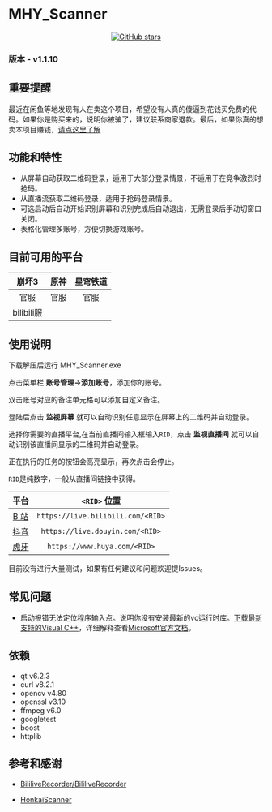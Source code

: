 # MHY_Scanner

<div align="center">

[![GitHub stars](https://img.shields.io/github/stars/Theresa-0328/MHY_Scanner?color=blue&style=for-the-badge)](https://github.com/Theresa-0328/MHY_Scanner/stargazers)
</div>

### **版本 - v1.1.10**

## 重要提醒
最近在闲鱼等地发现有人在卖这个项目，希望没有人真的傻逼到花钱买免费的代码。如果你是购买来的，说明你被骗了，建议联系商家退款。最后，如果你真的想卖本项目赚钱，<a href="https://www.baidu.com/s?wd=%E5%AD%A4%E5%84%BF%E6%80%8E%E4%B9%88%E5%8A%9E%E6%88%B7%E5%8F%A3%E6%9C%AC">请点这里了解</a> 

## 功能和特性
- 从屏幕自动获取二维码登录，适用于大部分登录情景，不适用于在竞争激烈时抢码。
- 从直播流获取二维码登录，适用于抢码登录情景。
- 可选启动后自动开始识别屏幕和识别完成后自动退出，无需登录后手动切窗口关闭。
- 表格化管理多账号，方便切换游戏账号。

## 目前可用的平台
|   崩坏3    | 原神  | 星穹铁道 |
| :--------: | :---: | :------: |
|    官服    | 官服  |   官服   |
| bilibili服 |       |          |

## 使用说明
下载解压后运行 MHY_Scanner.exe

点击菜单栏 **账号管理->添加账号**，添加你的账号。

双击账号对应的备注单元格可以添加自定义备注。

登陆后点击 **监视屏幕** 就可以自动识别任意显示在屏幕上的二维码并自动登录。

选择你需要的直播平台,在当前直播间输入框输入`RID`，点击 **监视直播间** 就可以自动识别该直播间显示的二维码并自动登录。

正在执行的任务的按钮会高亮显示，再次点击会停止。

`RID`是纯数字，一般从直播间链接中获得。

|                平台                |           `<RID>` 位置            |
| :--------------------------------: | :-------------------------------: |
| [B 站](https://live.bilibili.com/) | `https://live.bilibili.com/<RID>` |
|  [抖音](https://live.douyin.com/)  |  `https://live.douyin.com/<RID>`  |
|     [虎牙](https://huya.com/)      |   `https://www.huya.com/<RID>`    |

目前没有进行大量测试，如果有任何建议和问题欢迎提Issues。

## 常见问题
- 启动报错无法定位程序输入点。说明你没有安装最新的vc运行时库。[下载最新支持的Visual C++](https://aka.ms/vs/17/release/vc_redist.x64.exe)，详细解释查看[Microsoft官方文档](https://learn.microsoft.com/zh-cn/cpp/windows/latest-supported-vc-redist?view=msvc-170)。

## 依赖
- qt v6.2.3
- curl v8.2.1
- opencv v4.80
- openssl v3.10
- ffmpeg v6.0
- googletest
- boost
- httplib

## 参考和感谢
- [BililiveRecorder/BililiveRecorder](https://github.com/BililiveRecorder/BililiveRecorder)

- [HonkaiScanner](https://github.com/HonkaiScanner)
